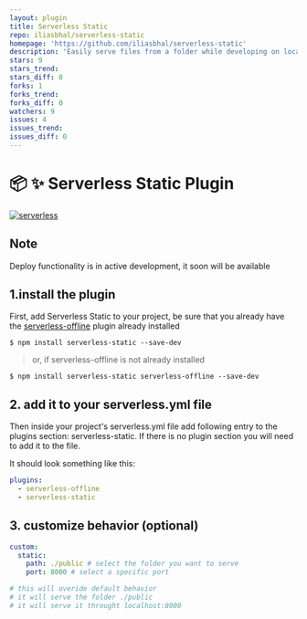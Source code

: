 ```yaml
---
layout: plugin
title: Serverless Static
repo: iliasbhal/serverless-static
homepage: 'https://github.com/iliasbhal/serverless-static'
description: 'Easily serve files from a folder while developing on localhost with the serverless-offline plugin'
stars: 9
stars_trend: 
stars_diff: 0
forks: 1
forks_trend: 
forks_diff: 0
watchers: 9
issues: 4
issues_trend: 
issues_diff: 0
---
```



# :package: :sparkles: Serverless Static Plugin
[![serverless](http://public.serverless.com/badges/v3.svg)](http://www.serverless.com)

## Note
Deploy functionality is in active development, it soon will be available

## 1.install the plugin
First, add Serverless Static to your project, be sure that you already have the [serverless-offline](https://github.com/dherault/serverless-offline) plugin already installed

```
$ npm install serverless-static --save-dev
```
> or, if serverless-offline is not already installed
```
$ npm install serverless-static serverless-offline --save-dev
```
## 2. add it to your serverless.yml file

Then inside your project's serverless.yml file add following entry to the plugins section: serverless-static. If there is no plugin section you will need to add it to the file.

It should look something like this:

```YAML
plugins:
  - serverless-offline
  - serverless-static 
```

## 3. customize behavior (optional)
```YAML
custom:
  static:
    path: ./public # select the folder you want to serve
    port: 8000 # select a specific port 

# this will overide default behavior
# it will serve the folder ./public
# it will serve it throught localhost:8000
```


<!-- ## Todo

- [ ] support for serving multiple directories
- [ ] deploy / sync folder and bucket -->

